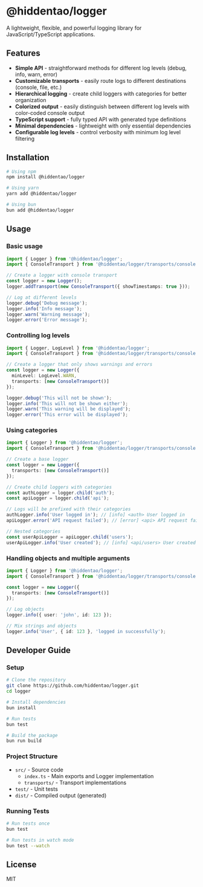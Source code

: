 # @hiddentao/logger

A lightweight, flexible, and powerful logging library for JavaScript/TypeScript applications.

## Features

- **Simple API** - straightforward methods for different log levels (debug, info, warn, error)
- **Customizable transports** - easily route logs to different destinations (console, file, etc.)
- **Hierarchical logging** - create child loggers with categories for better organization
- **Colorized output** - easily distinguish between different log levels with color-coded console output
- **TypeScript support** - fully typed API with generated type definitions
- **Minimal dependencies** - lightweight with only essential dependencies
- **Configurable log levels** - control verbosity with minimum log level filtering

## Installation

```bash
# Using npm
npm install @hiddentao/logger

# Using yarn
yarn add @hiddentao/logger

# Using bun
bun add @hiddentao/logger
```

## Usage

### Basic usage

```typescript
import { Logger } from '@hiddentao/logger';
import { ConsoleTransport } from '@hiddentao/logger/transports/console';

// Create a logger with console transport
const logger = new Logger();
logger.addTransport(new ConsoleTransport({ showTimestamps: true }));

// Log at different levels
logger.debug('Debug message');
logger.info('Info message');
logger.warn('Warning message');
logger.error('Error message');
```

### Controlling log levels

```typescript
import { Logger, LogLevel } from '@hiddentao/logger';
import { ConsoleTransport } from '@hiddentao/logger/transports/console';

// Create a logger that only shows warnings and errors
const logger = new Logger({ 
  minLevel: LogLevel.WARN,
  transports: [new ConsoleTransport()]
});

logger.debug('This will not be shown');
logger.info('This will not be shown either');
logger.warn('This warning will be displayed');
logger.error('This error will be displayed');
```

### Using categories

```typescript
import { Logger } from '@hiddentao/logger';
import { ConsoleTransport } from '@hiddentao/logger/transports/console';

// Create a base logger
const logger = new Logger({
  transports: [new ConsoleTransport()]
});

// Create child loggers with categories
const authLogger = logger.child('auth');
const apiLogger = logger.child('api');

// Logs will be prefixed with their categories
authLogger.info('User logged in'); // [info] <auth> User logged in
apiLogger.error('API request failed'); // [error] <api> API request failed

// Nested categories
const userApiLogger = apiLogger.child('users');
userApiLogger.info('User created'); // [info] <api/users> User created
```

### Handling objects and multiple arguments

```typescript
import { Logger } from '@hiddentao/logger';
import { ConsoleTransport } from '@hiddentao/logger/transports/console';

const logger = new Logger({
  transports: [new ConsoleTransport()]
});

// Log objects
logger.info({ user: 'john', id: 123 });

// Mix strings and objects
logger.info('User', { id: 123 }, 'logged in successfully');
```

## Developer Guide

### Setup

```bash
# Clone the repository
git clone https://github.com/hiddentao/logger.git
cd logger

# Install dependencies
bun install

# Run tests
bun test

# Build the package
bun run build
```

### Project Structure

- `src/` - Source code
  - `index.ts` - Main exports and Logger implementation
  - `transports/` - Transport implementations
- `test/` - Unit tests
- `dist/` - Compiled output (generated)

### Running Tests

```bash
# Run tests once
bun test

# Run tests in watch mode
bun test --watch
```

## License

MIT
